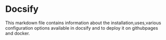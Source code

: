 # Docsify
This markdown file contains information about the installation,uses,various configuration options available in docsify and to deploy it on githubpages and docker.
